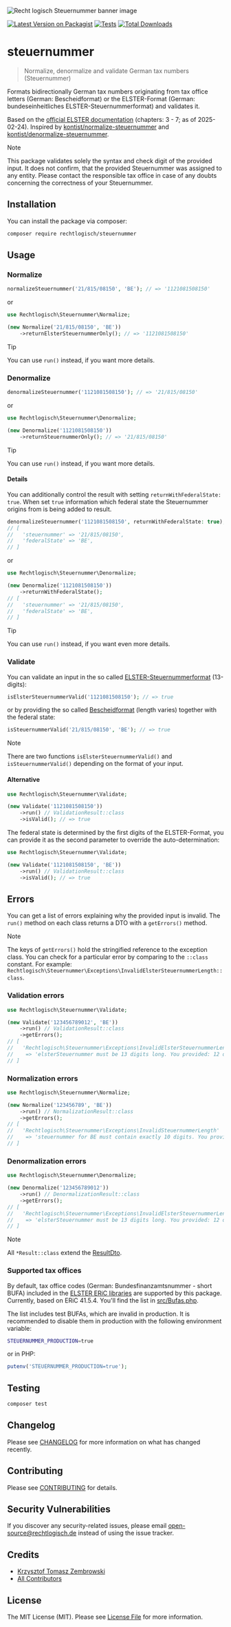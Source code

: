 ![Recht logisch Steuernummer banner image](rechtlogisch-steuernummer-banner.png)

[![Latest Version on Packagist](https://img.shields.io/packagist/v/rechtlogisch/steuernummer.svg?style=flat-square)](https://packagist.org/packages/rechtlogisch/steuernummer)
[![Tests](https://github.com/rechtlogisch/steuernummer/actions/workflows/run-tests.yml/badge.svg?branch=main)](https://github.com/rechtlogisch/steuernummer/actions/workflows/run-tests.yml)
[![Total Downloads](https://img.shields.io/packagist/dt/rechtlogisch/steuernummer.svg?style=flat-square)](https://packagist.org/packages/rechtlogisch/steuernummer)

# steuernummer

> Normalize, denormalize and validate German tax numbers (Steuernummer)

Formats bidirectionally German tax numbers originating from tax office letters (German: Bescheidformat) or the ELSTER-Format (German: bundeseinheitliches ELSTER-Steuernummerformat) and validates it.

Based on the [official ELSTER documentation](https://download.elster.de/download/schnittstellen/Pruefung_der_Steuer_und_Steueridentifikatsnummer.pdf) (chapters: 3 - 7; as of 2025-02-24). Inspired by [kontist/normalize-steuernummer](https://github.com/kontist/normalize-steuernummer) and [kontist/denormalize-steuernummer](https://github.com/kontist/denormalize-steuernummer).

> [!NOTE]
> This package validates solely the syntax and check digit of the provided input. It does not confirm, that the provided Steuernummer was assigned to any entity. Please contact the responsible tax office in case of any doubts concerning the correctness of your Steuernummer.

## Installation

You can install the package via composer:

```bash
composer require rechtlogisch/steuernummer
```

## Usage

### Normalize

```php
normalizeSteuernummer('21/815/08150', 'BE'); // => '1121081508150'
```

or

```php
use Rechtlogisch\Steuernummer\Normalize;

(new Normalize('21/815/08150', 'BE'))
    ->returnElsterSteuernummerOnly(); // => '1121081508150'
```

> [!TIP]
> You can use `run()` instead, if you want more details.

### Denormalize

```php
denormalizeSteuernummer('1121081508150'); // => '21/815/08150'
```

or

```php
use Rechtlogisch\Steuernummer\Denormalize;

(new Denormalize('1121081508150'))
    ->returnSteuernummerOnly(); // => '21/815/08150'
```

> [!TIP]
> You can use `run()` instead, if you want more details.

#### Details

You can additionally control the result with setting `returnWithFederalState: true`. When set `true` information which federal state the Steuernummer origins from is being added to result.

```php
denormalizeSteuernummer('1121081508150', returnWithFederalState: true);
// [
//   'steuernummer' => '21/815/08150',
//   'federalState' => 'BE',
// ]
```

or

```php
use Rechtlogisch\Steuernummer\Denormalize;

(new Denormalize('1121081508150'))
    ->returnWithFederalState(); 
// [
//   'steuernummer' => '21/815/08150',
//   'federalState' => 'BE',
// ]
```
> [!TIP]
> You can use `run()` instead, if you want even more details.

### Validate

You can validate an input in the so called [ELSTER-Steuernummerformat](https://www.elster.de/eportal/helpGlobal?themaGlobal=wo_ist_meine_steuernummer#aufbauSteuernummer) (13-digits):

```php
isElsterSteuernummerValid('1121081508150'); // => true
```

or by providing the so called [Bescheidformat](https://www.elster.de/eportal/helpGlobal?themaGlobal=wo_ist_meine_steuernummer#aufbauSteuernummer) (length varies) together with the federal state:

```php
isSteuernummerValid('21/815/08150', 'BE'); // => true
```

> [!NOTE]
> There are two functions `isElsterSteuernummerValid()` and `isSteuernummerValid()` depending on the format of your input.

#### Alternative

```php
use Rechtlogisch\Steuernummer\Validate;

(new Validate('1121081508150'))
    ->run() // ValidationResult::class
    ->isValid(); // => true
```

The federal state is determined by the first digits of the ELSTER-Format, you can provide it as the second parameter to override the auto-determination:

```php
use Rechtlogisch\Steuernummer\Validate;

(new Validate('1121081508150', 'BE'))
    ->run() // ValidationResult::class
    ->isValid(); // => true
```

## Errors

You can get a list of errors explaining why the provided input is invalid. The `run()` method on each class returns a DTO with a `getErrors()` method.

> [!NOTE]
> The keys of `getErrors()` hold the stringified reference to the exception class. You can check for a particular error by comparing to the `::class` constant. For example: `Rechtlogisch\Steuernummer\Exceptions\InvalidElsterSteuernummerLength::class`.

### Validation errors

```php
use Rechtlogisch\Steuernummer\Validate;

(new Validate('123456789012', 'BE'))
    ->run() // ValidationResult::class
    ->getErrors();
// [
//   'Rechtlogisch\Steuernummer\Exceptions\InvalidElsterSteuernummerLength'
//    => 'elsterSteuernummer must be 13 digits long. You provided: 12 digits.'
// ]
```

### Normalization errors

```php
use Rechtlogisch\Steuernummer\Normalize;

(new Normalize('123456789', 'BE'))
    ->run() // NormalizationResult::class
    ->getErrors();
// [
//   'Rechtlogisch\Steuernummer\Exceptions\InvalidSteuernummerLength'
//    => 'steuernummer for BE must contain exactly 10 digits. You provided: 9 digits.'
// ]
```

### Denormalization errors

```php
use Rechtlogisch\Steuernummer\Denormalize;

(new Denormalize('123456789012'))
    ->run() // DenormalizationResult::class
    ->getErrors();
// [
//   'Rechtlogisch\Steuernummer\Exceptions\InvalidElsterSteuernummerLength'
//    => 'elsterSteuernummer must be 13 digits long. You provided: 12 digits.'
// ]
```

> [!NOTE]
> All `*Result::class` extend the [ResultDto](./src/Abstracts/ResultDto.php).

### Supported tax offices

By default, tax office codes (German: Bundesfinanzamtsnummer - short BUFA) included in the [ELSTER ERiC libraries](https://www.elster.de/elsterweb/infoseite/entwickler) are supported by this package. Currently, based on ERiC 41.5.4. You'll find the list in [src/Bufas.php](./src/Bufas.php).

The list includes test BUFAs, which are invalid in production. It is recommended to disable them in production with the following environment variable:

```bash
STEUERNUMMER_PRODUCTION=true
```

or in PHP:

```php
putenv('STEUERNUMMER_PRODUCTION=true');
```

## Testing

```bash
composer test
```

## Changelog

Please see [CHANGELOG](CHANGELOG.md) for more information on what has changed recently.

## Contributing

Please see [CONTRIBUTING](https://github.com/rechtlogisch/.github/blob/main/CONTRIBUTING.md) for details.

## Security Vulnerabilities

If you discover any security-related issues, please email open-source@rechtlogisch.de instead of using the issue tracker.

## Credits

- [Krzysztof Tomasz Zembrowski](https://github.com/rechtlogisch)
- [All Contributors](../../contributors)

## License

The MIT License (MIT). Please see [License File](LICENSE.md) for more information.
